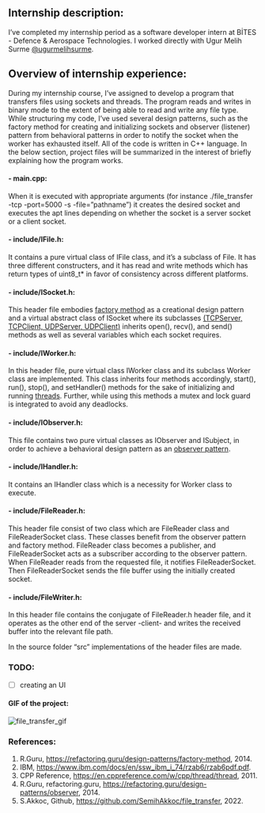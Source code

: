## Internship description:
I’ve completed my internship period as a software developer intern at BİTES - Defence & Aerospace Technologies. I worked directly with Ugur Melih Surme [@ugurmelihsurme](https://github.com/ugurmelihsurme).

## Overview of internship experience:
During my internship course, I’ve assigned to develop a program that transfers files using sockets and threads. The program reads and writes in binary mode to the extent of being able to read and write any file type. While structuring my code, I’ve used several design patterns, such as the factory method for creating and initializing sockets and observer (listener) pattern from behavioral patterns in order to notify the socket when the worker has exhausted itself. All of the code is written in C++ language.
In the below section, project files will be summarized in the interest of briefly explaining how the program works.
#### - main.cpp: 
When it is executed with appropriate arguments (for instance ./file_transfer -tcp -port=5000 -s -file=”pathname”) it creates the desired socket and executes the apt lines depending on whether the socket is a server socket or a client socket.
#### - include/IFile.h: 
It contains a pure virtual class of IFile class, and it’s a subclass of File. It has three different constructers, and it has read and write methods which has return types of uint8_t* in favor of consistency across different platforms.
#### - include/ISocket.h: 
This header file embodies [factory method](https://refactoring.guru/design-patterns/factory-method) as a creational design pattern and a virtual abstract class of ISocket where its subclasses [(TCPServer, TCPClient, UDPServer, UDPClient)](https://www.ibm.com/docs/en/ssw_ibm_i_74/rzab6/rzab6pdf.pdf) inherits open(), recv(), and send() methods as well as several variables which each socket requires.
#### - include/IWorker.h: 
In this header file, pure virtual class IWorker class and its subclass Worker class are implemented. This class inherits four methods accordingly, start(), run(), stop(), and setHandler() methods for the sake of initializing and running [threads](https://en.cppreference.com/w/cpp/thread/thread). Further, while using this methods a mutex and lock guard is integrated to avoid any deadlocks.
#### - include/IObserver.h: 
This file contains two pure virtual classes as IObserver and ISubject, in order to achieve a behavioral design pattern as an [observer pattern](https://refactoring.guru/design-patterns/observer).
#### - include/IHandler.h: 
It contains an IHandler class which is a necessity for Worker class to execute.
#### - include/FileReader.h: 
This header file consist of two class which are FileReader class and FileReaderSocket class. These classes benefit from the observer pattern and factory method. FileReader class becomes a publisher, and FileReaderSocket acts as a subscriber according to the observer pattern. When FileReader reads from the requested file, it notifies FileReaderSocket. Then FileReaderSocket sends the file buffer using the initially created socket. 
#### - include/FileWriter.h: 
In this header file contains the conjugate of FileReader.h header file, and it operates as the other end of the server -client- and writes the received buffer into the relevant file path.

In the source folder “src” implementations of the header files are made.

### TODO:
- [ ] creating an UI

#### GIF of the project:
![file_transfer_gif](https://github.com/SemihAkkoc/file_transfer/blob/main/file_transfer.gif)

### References:
1) R.Guru, https://refactoring.guru/design-patterns/factory-method, 2014.
2) IBM, https://www.ibm.com/docs/en/ssw_ibm_i_74/rzab6/rzab6pdf.pdf.
3) CPP Reference, https://en.cppreference.com/w/cpp/thread/thread, 2011.
4) R.Guru, refactoring.guru, https://refactoring.guru/design-patterns/observer, 2014.
5) S.Akkoc, Github, https://github.com/SemihAkkoc/file_transfer, 2022.
